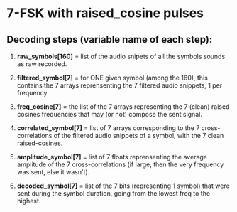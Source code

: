 # 7-FSK with raised_cosine pulses

## Decoding steps (variable name of each step):

1. **raw_symbols[160]** = list of the audio snipets of all the symbols sounds as raw recorded.

2. **filtered_symbol[7]** = for ONE given symbol (among the 160), this contains the 7 arrays reprensenting the 7 filtered audio snippets, 1 per frequency.

3. **freq_cosine[7]** = the list of the 7 arrays representing the 7 (clean) raised cosines frequencies that may (or not) compose the sent signal.

4. **correlated_symbol[7]** = list of 7 arrays corresponding to the 7 cross-correlations of the filtered audio snippets of a symbol, with the 7 clean raised-cosines.

5. **amplitude_symbol[7]** = list of 7 floats reprensenting the average amplitude of the 7 cross-correlations (if large, then the very frequency was sent, else it wasn't).

6. **decoded_symbol[7]** = list of the 7 bits (representing 1 symbol) that were sent during the symbol duration, going from the lowest freq to the highest.